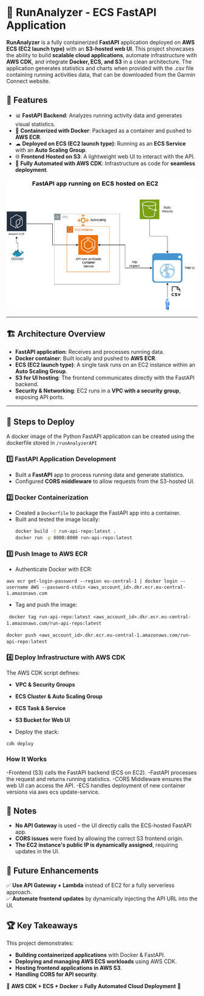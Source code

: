 # 🏃 RunAnalyzer - ECS FastAPI Application

**RunAnalyzer** is a fully containerized **FastAPI** application deployed on **AWS ECS (EC2 launch type)** with an **S3-hosted web UI**. 
This project showcases the ability to build **scalable cloud applications**, automate infrastructure with **AWS CDK**, and integrate **Docker, ECS, and S3** 
in a clean architecture.
The application generates statistics and charts when provided with the .csv file containing running activities data, that can be downloaded from 
the Garmin Connect website.

## 🚀 Features

- 📊 **FastAPI Backend**: Analyzes running activity data and generates visual statistics.
- 🐳 **Containerized with Docker**: Packaged as a container and pushed to **AWS ECR**.
- ☁ **Deployed on ECS (EC2 launch type)**: Running as an **ECS Service** with an **Auto Scaling Group**.
- 🌐 **Frontend Hosted on S3**: A lightweight web UI to interact with the API.
- 🔄 **Fully Automated with AWS CDK**: Infrastructure as code for **seamless deployment**.

![Architecture Diagram](./assets/ecs_architecture.drawio.png)

---

## 🏗 Architecture Overview

- **FastAPI application**: Receives and processes running data.
- **Docker container**: Built locally and pushed to **AWS ECR**.
- **ECS (EC2 launch type)**: A single task runs on an EC2 instance within an **Auto Scaling Group**.
- **S3 for UI hosting**: The frontend communicates directly with the FastAPI backend.
- **Security & Networking**: EC2 runs in a **VPC with a security group**, exposing API ports.



---

## 📌 Steps to Deploy

A docker image of the Python FastAPI application can be created using the dockerfile stored in ```/runAnalyzerAPI```

### 1️⃣ **FastAPI Application Development**
- Built a **FastAPI** app to process running data and generate statistics.
- Configured **CORS middleware** to allow requests from the S3-hosted UI.

### 2️⃣ **Docker Containerization**
- Created a `Dockerfile` to package the FastAPI app into a container.
- Built and tested the image locally:
  ```sh
  docker build -t run-api-repo:latest .
  docker run -p 8000:8000 run-api-repo:latest
   ```
  
  
  
### 3️⃣  **Push Image to AWS ECR** 
- Authenticate Docker with ECR:

``` 
aws ecr get-login-password --region eu-central-1 | docker login --username AWS --password-stdin <aws_account_id>.dkr.ecr.eu-central-1.amazonaws.com

```

- Tag and push the image:

``` docker tag run-api-repo:latest <aws_account_id>.dkr.ecr.eu-central-1.amazonaws.com/run-api-repo:latest``` 


```docker push <aws_account_id>.dkr.ecr.eu-central-1.amazonaws.com/run-api-repo:latest``` 

### 4️⃣  **Deploy Infrastructure with AWS CDK**

The AWS CDK script defines:

- **VPC & Security Groups**
- **ECS Cluster & Auto Scaling Group**
- **ECS Task & Service**
- **S3 Bucket for Web UI**

- Deploy the stack:

``` 
cdk deploy

```

### **How It Works**
-Frontend (S3) calls the FastAPI backend (ECS on EC2).
-FastAPI processes the request and returns running statistics.
-CORS Middleware ensures the web UI can access the API.
-ECS handles deployment of new container versions via aws ecs update-service.


## 📝 Notes
- **No API Gateway** is used – the UI directly calls the ECS-hosted FastAPI app.
- **CORS issues** were fixed by allowing the correct S3 frontend origin.
- **The EC2 instance's public IP is dynamically assigned**, requiring updates in the UI.

## 📌 Future Enhancements
✅ **Use API Gateway + Lambda** instead of EC2 for a fully serverless approach.  
✅ **Automate frontend updates** by dynamically injecting the API URL into the UI.

## 🏆 Key Takeaways
This project demonstrates:
- **Building containerized applications** with Docker & FastAPI.
- **Deploying and managing AWS ECS workloads** using AWS CDK.
- **Hosting frontend applications in AWS S3**.
- **Handling CORS for API security**.

🚀 **AWS CDK + ECS + Docker = Fully Automated Cloud Deployment** 🚀

